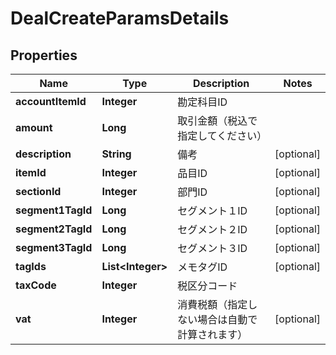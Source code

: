 

# DealCreateParamsDetails


## Properties

| Name | Type | Description | Notes |
|------------ | ------------- | ------------- | -------------|
|**accountItemId** | **Integer** | 勘定科目ID |  |
|**amount** | **Long** | 取引金額（税込で指定してください） |  |
|**description** | **String** | 備考 |  [optional] |
|**itemId** | **Integer** | 品目ID |  [optional] |
|**sectionId** | **Integer** | 部門ID |  [optional] |
|**segment1TagId** | **Long** | セグメント１ID |  [optional] |
|**segment2TagId** | **Long** | セグメント２ID |  [optional] |
|**segment3TagId** | **Long** | セグメント３ID |  [optional] |
|**tagIds** | **List&lt;Integer&gt;** | メモタグID |  [optional] |
|**taxCode** | **Integer** | 税区分コード |  |
|**vat** | **Integer** | 消費税額（指定しない場合は自動で計算されます） |  [optional] |



